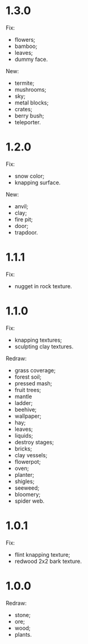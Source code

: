 # 1.3.0
Fix:
* flowers;
* bamboo;
* leaves;
* dummy face.

New:
* termite;
* mushrooms;
* sky;
* metal blocks;
* crates;
* berry bush;
* teleporter.


# 1.2.0
Fix:
* snow color;
* knapping surface.

New:
* anvil;
* clay;
* fire pit;
* door;
* trapdoor.

# 1.1.1
Fix:
* nugget in rock texture.


# 1.1.0
Fix:
* knapping textures;
* sculpting clay textures.

Redraw:
* grass coverage;
* forest soil;
* pressed mash;
* fruit trees;
* mantle
* ladder;
* beehive;
* wallpaper;
* hay;
* leaves;
* liquids;
* destroy stages;
* bricks;
* clay vessels;
* flowerpot;
* oven;
* planter;
* shigles;
* seeweed;
* bloomery;
* spider web.

# 1.0.1
Fix:
* flint knapping texture;
* redwood 2x2 bark texture.


# 1.0.0
Redraw:
* stone;
* ore;
* wood;
* plants.
